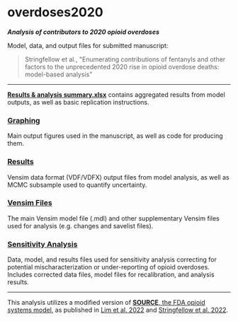# overdoses2020
***Analysis of contributors to 2020 opioid overdoses***

Model, data, and output files for submitted manuscript:

>Stringfellow et al., "Enumerating contributions of fentanyls and other factors to the unprecedented 2020 rise in opioid overdose deaths: model-based analysis"

---
[**Results & analysis summary.xlsx**](Results%20%26%20analysis%20summary.xlsx) contains aggregated results from model outputs, as well as basic replication instructions.

### [Graphing](Graphing)
Main output figures used in the manuscript, as well as code for producing them.

### [Results](Results)
Vensim data format (VDF/VDFX) output files from model analysis, as well as MCMC subsample used to quantify uncertainty.

### [Vensim Files](Vensim%20Files)
The main Vensim model file (.mdl) and other supplementary Vensim files used for analysis (e.g. changes and savelist files).

### [Sensitivity Analysis](Sensitivity%20Analysis)
Data, model, and results files used for sensitivity analysis correcting for potential mischaracterization or under-reporting of opioid overdoses. Includes corrected data files, model files for recalibration, and analysis results.

---

This analysis utilizes a modified version of [**SOURCE**, the FDA opioid systems model](https://github.com/FDA/SOURCE/), as published in [Lim et al. 2022](https://doi.org/10.1073/pnas.2115714119) and [Stringfellow et al. 2022](https://doi.org/10.1126/sciadv.abm8147).
